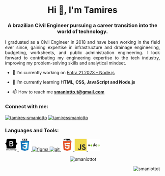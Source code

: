 <h1 align="center">Hi 👋, I'm Tamires</h1>
<h3 align="center">A brazilian Civil Engineer pursuing a career transition into the world of technology.</h3>

<p align="justify">I graduated as a Civil Engineer in 2018 and have been working in the field ever since, gaining expertise in infrastructure and drainage engineering, budgeting, worksheets, and public administration engineering. I look forward to contributing my engineering expertise to the tech industry, improving my problem-solving skills and analytical mindset.</p>

- 🔭 I’m currently working on [Entra 21 2023 - Node.js](https://github.com/SmaniottoT/Entra21-2023_Node.js)

- 🌱 I’m currently learning **HTML, CSS, JavaScript and Node.js**

- 📫 How to reach me **smaniotto.t@gmail.com**

<h3 align="left">Connect with me:</h3>
<p align="left">
<a href="https://linkedin.com/in/tamires-smaniotto-70b6ba238/" target="blank"><img align="center" src="https://raw.githubusercontent.com/rahuldkjain/github-profile-readme-generator/master/src/images/icons/Social/linked-in-alt.svg" alt="tamires-smaniotto" height="30" width="40" /></a>
<a href="https://instagram.com/tamiressmaniotto" target="blank"><img align="center" src="https://raw.githubusercontent.com/rahuldkjain/github-profile-readme-generator/master/src/images/icons/Social/instagram.svg" alt="tamiressmaniotto" height="30" width="40" /></a>
</p>

<h3 align="left">Languages and Tools:</h3>
<p align="left"> <a href="https://getbootstrap.com" target="_blank" rel="noreferrer"> <img src="https://raw.githubusercontent.com/devicons/devicon/master/icons/bootstrap/bootstrap-plain-wordmark.svg" alt="bootstrap" width="40" height="40"/> </a> <a href="https://www.w3schools.com/css/" target="_blank" rel="noreferrer"> <img src="https://raw.githubusercontent.com/devicons/devicon/master/icons/css3/css3-original-wordmark.svg" alt="css3" width="40" height="40"/> </a> <a href="https://www.figma.com/" target="_blank" rel="noreferrer"> <img src="https://www.vectorlogo.zone/logos/figma/figma-icon.svg" alt="figma" width="40" height="40"/> </a> <a href="https://git-scm.com/" target="_blank" rel="noreferrer"> <img src="https://www.vectorlogo.zone/logos/git-scm/git-scm-icon.svg" alt="git" width="40" height="40"/> </a> <a href="https://www.w3.org/html/" target="_blank" rel="noreferrer"> <img src="https://raw.githubusercontent.com/devicons/devicon/master/icons/html5/html5-original-wordmark.svg" alt="html5" width="40" height="40"/> </a> <a href="https://developer.mozilla.org/en-US/docs/Web/JavaScript" target="_blank" rel="noreferrer"> <img src="https://raw.githubusercontent.com/devicons/devicon/master/icons/javascript/javascript-original.svg" alt="javascript" width="40" height="40"/> </a> <a href="https://nodejs.org" target="_blank" rel="noreferrer"> <img src="https://raw.githubusercontent.com/devicons/devicon/master/icons/nodejs/nodejs-original-wordmark.svg" alt="nodejs" width="40" height="40"/> </a> </p>

<p align="center">&nbsp;<img align="center" src="https://github-readme-stats.vercel.app/api?username=smaniottot&show_icons=true&locale=en" alt="smaniottot" /></p>
<p align="right"> <img src="https://komarev.com/ghpvc/?username=smaniottot&label=Profile%20views&color=0e75b6&style=flat" alt="smaniottot" /> </p>
